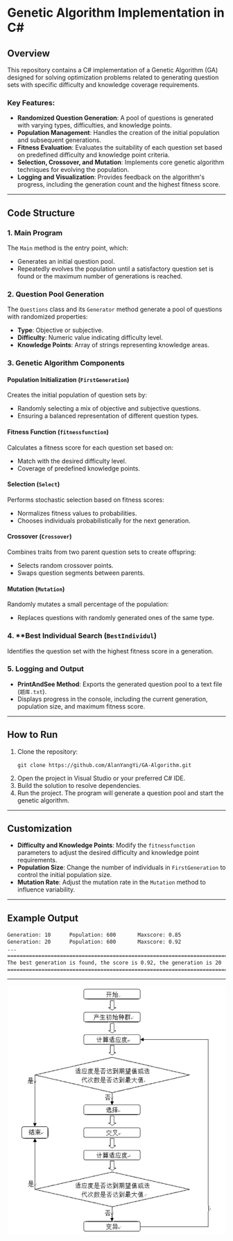 # Genetic Algorithm Implementation in C#

## Overview
This repository contains a C# implementation of a Genetic Algorithm (GA) designed for solving optimization problems related to generating question sets with specific difficulty and knowledge coverage requirements.

### Key Features:
- **Randomized Question Generation**: A pool of questions is generated with varying types, difficulties, and knowledge points.
- **Population Management**: Handles the creation of the initial population and subsequent generations.
- **Fitness Evaluation**: Evaluates the suitability of each question set based on predefined difficulty and knowledge point criteria.
- **Selection, Crossover, and Mutation**: Implements core genetic algorithm techniques for evolving the population.
- **Logging and Visualization**: Provides feedback on the algorithm's progress, including the generation count and the highest fitness score.

---

## Code Structure

### 1. **Main Program**
The `Main` method is the entry point, which:
- Generates an initial question pool.
- Repeatedly evolves the population until a satisfactory question set is found or the maximum number of generations is reached.

### 2. **Question Pool Generation**
The `Questions` class and its `Generator` method generate a pool of questions with randomized properties:
- **Type**: Objective or subjective.
- **Difficulty**: Numeric value indicating difficulty level.
- **Knowledge Points**: Array of strings representing knowledge areas.

### 3. **Genetic Algorithm Components**

#### Population Initialization (`FirstGeneration`)
Creates the initial population of question sets by:
- Randomly selecting a mix of objective and subjective questions.
- Ensuring a balanced representation of different question types.

#### Fitness Function (`fitnessfunction`)
Calculates a fitness score for each question set based on:
- Match with the desired difficulty level.
- Coverage of predefined knowledge points.

#### Selection (`Select`)
Performs stochastic selection based on fitness scores:
- Normalizes fitness values to probabilities.
- Chooses individuals probabilistically for the next generation.

#### Crossover (`Crossover`)
Combines traits from two parent question sets to create offspring:
- Selects random crossover points.
- Swaps question segments between parents.

#### Mutation (`Mutation`)
Randomly mutates a small percentage of the population:
- Replaces questions with randomly generated ones of the same type.

### 4. **Best Individual Search (`BestIndividul`)
Identifies the question set with the highest fitness score in a generation.

### 5. **Logging and Output**
- **PrintAndSee Method**: Exports the generated question pool to a text file (`题库.txt`).
- Displays progress in the console, including the current generation, population size, and maximum fitness score.

---

## How to Run
1. Clone the repository:
   ```
   git clone https://github.com/AlanYangYi/GA-Algorithm.git
   ```
2. Open the project in Visual Studio or your preferred C# IDE.
3. Build the solution to resolve dependencies.
4. Run the project. The program will generate a question pool and start the genetic algorithm.

---

## Customization
- **Difficulty and Knowledge Points**: Modify the `fitnessfunction` parameters to adjust the desired difficulty and knowledge point requirements.
- **Population Size**: Change the number of individuals in `FirstGeneration` to control the initial population size.
- **Mutation Rate**: Adjust the mutation rate in the `Mutation` method to influence variability.

---

## Example Output
```
Generation: 10      Population: 600       Maxscore: 0.85
Generation: 20      Population: 600       Maxscore: 0.92
...
================================================================================
The best generation is found, the score is 0.92, the generation is 20
================================================================================
```

---




![name-of-you-image](https://github.com/AlanYangYi/GA-Algorithm/blob/main/GA.png?raw=true)
